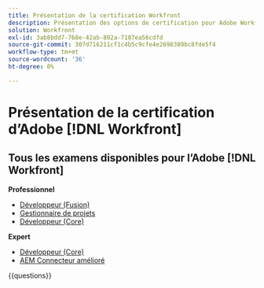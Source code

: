 ```yaml
---
title: Présentation de la certification Workfront
description: Présentation des options de certification pour Adobe Workfront
solution: Workfront
exl-id: 3ab8bdd7-768e-42ab-802a-7107ea56cdfd
source-git-commit: 307d716211cf1c4b5c9cfe4e2698389bc8fde5f4
workflow-type: tm+mt
source-wordcount: '36'
ht-degree: 0%

---
```


# Présentation de la certification d’Adobe [!DNL Workfront]

## Tous les examens disponibles pour l’Adobe [!DNL Workfront]

**Professionnel**

* [Développeur (Fusion)](https://certification.adobe.com/certification/fusion-developer-professional) <!--AD0-E902-->
* [Gestionnaire de projets](https://certification.adobe.com/certification/project-manager-professional) <!--AD0-E903-->
* [Développeur (Core)](https://certification.adobe.com/certification/core-developer-professional) <!--AD0-E908-->

**Expert**

* [Développeur (Core)](https://certification.adobe.com/certification/core-developer-expert) <!--AD0-E907-->
* [AEM Connecteur amélioré](https://certification.adobe.com/certification/experience-manager-enhanced-connector-expert) <!--AD0-E906-->

{{questions}}

